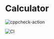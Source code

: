 # Calculator

![cppcheck-action](https://github.com/99002769/Calculator/workflows/cppcheck-action/badge.svg)

![CI](https://github.com/99002769/Calculator/workflows/CI/badge.svg)
